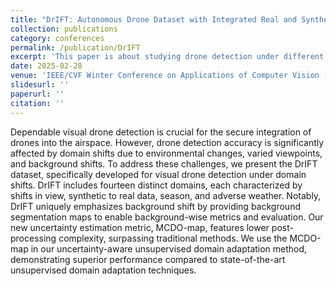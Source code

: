 ```yaml
---
title: "DrIFT: Autonomous Drone Dataset with Integrated Real and Synthetic Data, Flexible Views, and Transformed Domains"
collection: publications
category: conferences
permalink: /publication/DrIFT
excerpt: 'This paper is about studying drone detection under different types of domain shift.'
date: 2025-02-28
venue: 'IEEE/CVF Winter Conference on Applications of Computer Vision (WACV) 2025'
slidesurl: ''
paperurl: ''
citation: ''
---
```


Dependable visual drone detection is crucial for the secure integration of drones into the airspace. However, drone detection accuracy is significantly affected by domain shifts due to environmental changes, varied viewpoints, and background shifts. To address these challenges, we present the DrIFT dataset, specifically developed for visual drone detection under domain shifts. DrIFT includes fourteen distinct domains, each characterized by shifts in view, synthetic to real data, season, and adverse weather. Notably, DrIFT uniquely emphasizes background shift by providing background segmentation maps to enable background-wise metrics and evaluation. Our new uncertainty estimation metric, MCDO-map, features lower post-processing complexity, surpassing traditional methods. We use the MCDO-map in our uncertainty-aware unsupervised domain adaptation method, demonstrating superior performance compared to state-of-the-art unsupervised domain adaptation techniques.
